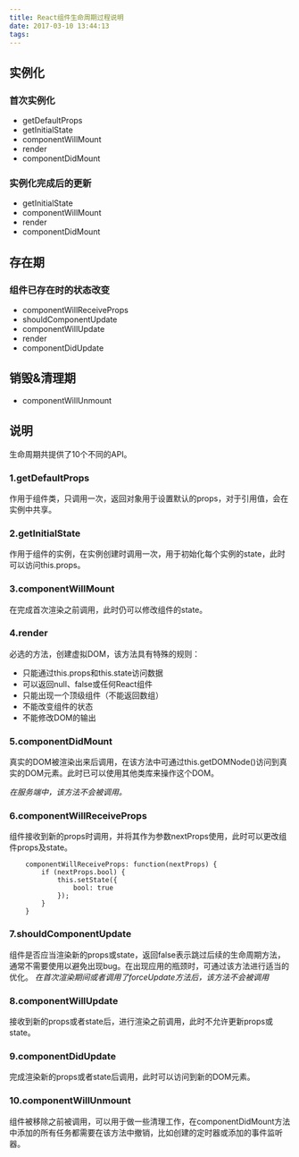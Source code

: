 ```yaml
---
title: React组件生命周期过程说明
date: 2017-03-10 13:44:13
tags:
---
```

## 实例化

### 首次实例化
- getDefaultProps
- getInitialState
- componentWillMount
- render
- componentDidMount


### 实例化完成后的更新
- getInitialState
- componentWillMount
- render
- componentDidMount

## 存在期
### 组件已存在时的状态改变
- componentWillReceiveProps
- shouldComponentUpdate
- componentWillUpdate
- render
- componentDidUpdate

## 销毁&清理期
- componentWillUnmount

## 说明
生命周期共提供了10个不同的API。

### 1.getDefaultProps
作用于组件类，只调用一次，返回对象用于设置默认的props，对于引用值，会在实例中共享。

### 2.getInitialState
作用于组件的实例，在实例创建时调用一次，用于初始化每个实例的state，此时可以访问this.props。

### 3.componentWillMount
在完成首次渲染之前调用，此时仍可以修改组件的state。

### 4.render
必选的方法，创建虚拟DOM，该方法具有特殊的规则：
- 只能通过this.props和this.state访问数据
- 可以返回null、false或任何React组件
- 只能出现一个顶级组件（不能返回数组）
- 不能改变组件的状态
- 不能修改DOM的输出

### 5.componentDidMount
真实的DOM被渲染出来后调用，在该方法中可通过this.getDOMNode()访问到真实的DOM元素。此时已可以使用其他类库来操作这个DOM。

*在服务端中，该方法不会被调用。*

### 6.componentWillReceiveProps
组件接收到新的props时调用，并将其作为参数nextProps使用，此时可以更改组件props及state。
```
	componentWillReceiveProps: function(nextProps) {
        if (nextProps.bool) {
            this.setState({
                bool: true
            });
        }
    }
```

### 7.shouldComponentUpdate
组件是否应当渲染新的props或state，返回false表示跳过后续的生命周期方法，通常不需要使用以避免出现bug。在出现应用的瓶颈时，可通过该方法进行适当的优化。
*在首次渲染期间或者调用了forceUpdate方法后，该方法不会被调用*

### 8.componentWillUpdate
接收到新的props或者state后，进行渲染之前调用，此时不允许更新props或state。

### 9.componentDidUpdate
完成渲染新的props或者state后调用，此时可以访问到新的DOM元素。

### 10.componentWillUnmount
组件被移除之前被调用，可以用于做一些清理工作，在componentDidMount方法中添加的所有任务都需要在该方法中撤销，比如创建的定时器或添加的事件监听器。

